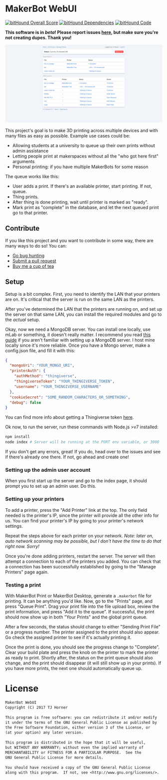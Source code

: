 # MakerBot WebUI

[![bitHound Overall Score](https://www.bithound.io/github/tjhorner/MakerbotWebUI/badges/score.svg)](https://www.bithound.io/github/tjhorner/MakerbotWebUI)
[![bitHound Dependencies](https://www.bithound.io/github/tjhorner/MakerbotWebUI/badges/dependencies.svg)](https://www.bithound.io/github/tjhorner/MakerbotWebUI/master/dependencies/npm)
[![bitHound Code](https://www.bithound.io/github/tjhorner/MakerbotWebUI/badges/code.svg)](https://www.bithound.io/github/tjhorner/MakerbotWebUI)

**This software is in _beta_! Please report issues [here](https://github.com/tjhorner/MakerbotWebUI/issues), but make sure you're not creating dupes. Thank you!**

![](https://raw.githubusercontent.com/tjhorner/MakerbotWebUI/master/screenshot.png)

This project's goal is to make 3D printing across multiple devices and with many files as easy as possible. Example use cases could be:

- Allowing students at a university to queue up their own prints without admin assistance
- Letting people print at makerspaces without all the "who got here first" arguments
- Personal printing: if you have multiple MakerBots for some reason

The queue works like this:

- User adds a print. If there's an available printer, start printing. If not, queue.
- Thing prints.
- After thing is done printing, wait until printer is marked as "ready".
- Mark print as "complete" in the database, and let the next queued print go to that printer.

## Contribute

If you like this project and you want to contribute in some way,
there are many ways to do so! You can:

- [Go bug hunting](https://github.com/tjhorner/MakerbotWebUI/issues)
- [Submit a pull request](https://github.com/tjhorner/MakerbotWebUI/pulls)
- [Buy me a cup of tea](https://cash.me/$tjhorner/5)

## Setup

Setup is a bit complex. First, you need to identify the LAN that your printers are on. It's critical that the server is run on the same LAN as the printers.

After you've determined the LAN that the printers are running on, and set up the server on that same LAN, you can install the required modules and go to the _actual_ setup.

Okay, now we need a MongoDB server. You can install one locally, use mLab or something, it doesn't really matter. I recommend you read [this guide](https://docs.mongodb.com/manual/installation/) if you aren't familiar with setting up a MongoDB server. I host mine locally since it's more reliable. Once you have a Mongo server, make a config.json file, and fill it with this:

```json
{
  "mongoUri": "YOUR_MONGO_URI",
  "printerAuth": {
    "authMethod": "thingiverse",
    "thingiverseToken": "YOUR_THINGIVERSE_TOKEN",
    "username": "YOUR_THINGIVERSE_USERNAME"
  },
  "cookieSecret": "SOME_RANDOM_CHARACTERS_OR_SOMETHING",
  "debug": false
}
```

You can find more info about getting a Thingiverse token [here](https://github.com/tjhorner/node-makerbot-rpc/wiki/Thingiverse-Tokens).

Ok now, to run the server, run these commands with Node.js >v7 installed:

```bash
npm install
node index # Server will be running at the PORT env variable, or 3000
```

If you don't get any errors, great! If you do, head over to the issues and see if there's already one there. If not, go ahead and create one!

### Setting up the admin user account

When you first start up the server and go to the index page, it should prompt you to set up an admin user. Do this.

### Setting up your printers

To add a printer, press the "Add Printer" link at the top. The only field needed is the printer's IP, since the printer will provide all the other info for us. You can find your printer's IP by going to your printer's network settings.

Repeat the steps above for each printer on your network. _Note: later on, auto network scanning may be possible, but I don't have the time to do that right now. Sorry!_

Once you're done adding printers, restart the server. The server will then attempt a connection to each of the printers you added. You can check that a connection has been successfully established by going to the "Manage Printers" page again.

### Testing a print

With MakerBot Print or MakerBot Desktop, generate a `.makerbot` file for printing. It can be anything you'd like. Now, go to the "Prints" page, and press "Queue Print". Drag your print file into the file upload box, review the print information, and press "Add it to the queue". If successful, the print should now show up in both "Your Prints" and the global print queue.

After a few seconds, the status should change to either "Sending Print File" or a progress number. The printer assigned to the print should also appear. Go check the assigned printer to see if it's actually printing it.

Once the print is done, you should see the progress change to "Complete". Clear your build plate and press the knob on the printer to mark the printer as ready to print. Shortly after, the status on the print queue should also change, and the print should disappear (it will still show up in your prints). If you have more prints, the next one should automatically queue up.

# License

```
MakerBot WebUI
Copyright (C) 2017 TJ Horner

This program is free software: you can redistribute it and/or modify
it under the terms of the GNU General Public License as published by
the Free Software Foundation, either version 3 of the License, or
(at your option) any later version.

This program is distributed in the hope that it will be useful,
but WITHOUT ANY WARRANTY; without even the implied warranty of
MERCHANTABILITY or FITNESS FOR A PARTICULAR PURPOSE.  See the
GNU General Public License for more details.

You should have received a copy of the GNU General Public License
along with this program.  If not, see <http://www.gnu.org/licenses/>.
```